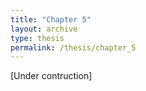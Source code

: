 ```yaml
---
title: "Chapter 5"
layout: archive
type: thesis
permalink: /thesis/chapter_5
---
```


[Under contruction]
